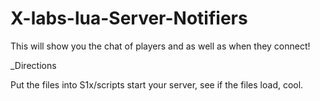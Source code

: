 # X-labs-lua-Server-Notifiers
This will show you the chat of players and as well as when they connect!

_Directions

Put the files into S1x/scripts
start your server, see if the files load, cool.
